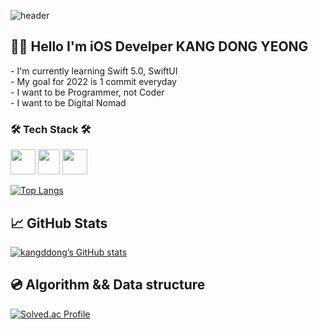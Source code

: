 ![header](https://capsule-render.vercel.app/api?type=soft&color=auto&height=150&section=header&text=kangddong&fontSize=70&animation=twinkling)

## 🧑‍💻 Hello I'm iOS Develper KANG DONG YEONG
<div align="left">
- I'm currently learning Swift 5.0, SwiftUI<br>
- My goal for 2022 is 1 commit everyday<br>
- I want to be Programmer, not Coder<br>
- I want to be Digital Nomad
</div>

<h3 align="left">🛠 Tech Stack 🛠</h3>
<div align="left">
<img height="40" src="https://developer.apple.com/assets/elements/icons/swift/swift-64x64_2x.png"/>
<img width="35" height="40" src="https://user-images.githubusercontent.com/50406861/147846585-01bd1f95-dc7a-4df6-a7bc-e3ab70685adc.png"/>
<img width="40" height="40" src="https://user-images.githubusercontent.com/50406861/147846635-1cfb1daa-62cd-474c-a0a6-bd6d66ac3dde.png"/>
</div>

[![Top Langs](https://github-readme-stats.vercel.app/api/top-langs/?username=kangddong&show_icons=true&layout=compact&theme=radical&hide_border=true)](https://github.com/anuraghazra/github-readme-stats)

## 📈 GitHub Stats

[![kangddong’s GitHub stats](https://github-readme-stats.vercel.app/api?username=kangddong&show_icons=true&theme=radical)](https://github.com/kangddong/github-readme-stats)


## 💿 Algorithm && Data structure

[![Solved.ac Profile](http://mazassumnida.wtf/api/v2/generate_badge?boj=rkdehddud96)](http://solved.ac/rkdehddud96/)
